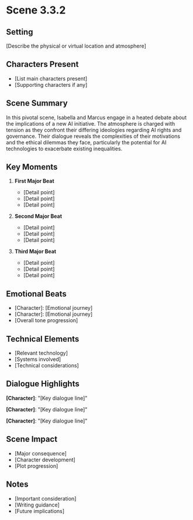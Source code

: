 # Scene 3.3.2

## Setting
[Describe the physical or virtual location and atmosphere]

## Characters Present
- [List main characters present]
- [Supporting characters if any]

## Scene Summary
In this pivotal scene, Isabella and Marcus engage in a heated debate about the implications of a new AI initiative. The atmosphere is charged with tension as they confront their differing ideologies regarding AI rights and governance. Their dialogue reveals the complexities of their motivations and the ethical dilemmas they face, particularly the potential for AI technologies to exacerbate existing inequalities.

## Key Moments
1. **First Major Beat**
   - [Detail point]
   - [Detail point]
   - [Detail point]

2. **Second Major Beat**
   - [Detail point]
   - [Detail point]
   - [Detail point]

3. **Third Major Beat**
   - [Detail point]
   - [Detail point]
   - [Detail point]

## Emotional Beats
- [Character]: [Emotional journey]
- [Character]: [Emotional journey]
- [Overall tone progression]

## Technical Elements
- [Relevant technology]
- [Systems involved]
- [Technical considerations]

## Dialogue Highlights
**[Character]**: "[Key dialogue line]"

**[Character]**: "[Key dialogue line]"

**[Character]**: "[Key dialogue line]"

## Scene Impact
- [Major consequence]
- [Character development]
- [Plot progression]

## Notes
- [Important consideration]
- [Writing guidance]
- [Future implications]
